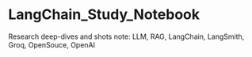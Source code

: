 # LangChain_Study_Notebook
Research deep-dives and shots note: LLM, RAG, LangChain, LangSmith, Groq, OpenSouce, OpenAI
